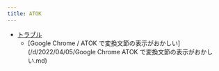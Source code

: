 ```yaml
---
title: ATOK
---
```



- [トラブル](/n/PGM/IME/ATOK/トラブル/index.md)
    - [Google Chrome / ATOK で変換文節の表示がおかしい](/d/2022/04/05/Google Chrome ATOK で変換文節の表示がおかしい.md)




